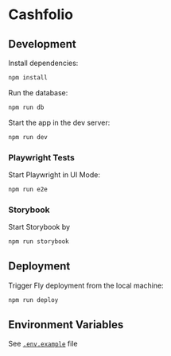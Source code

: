 # Cashfolio

## Development

Install dependencies:

```sh
npm install
```

Run the database:

```sh
npm run db
```

Start the app in the dev server:

```sh
npm run dev
```

### Playwright Tests

Start Playwright in UI Mode:

```sh
npm run e2e
```

### Storybook

Start Storybook by

```sh
npm run storybook
```

## Deployment

Trigger Fly deployment from the local machine:

```sh
npm run deploy
```

## Environment Variables

See [`.env.example`](./.env.example) file
